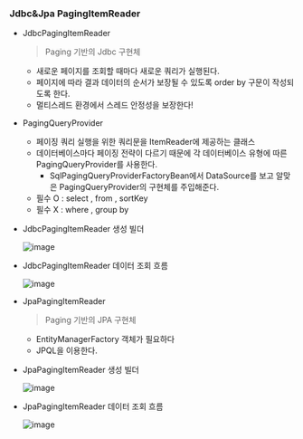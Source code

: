 ### Jdbc&Jpa PagingItemReader

- JdbcPagingItemReader

  > Paging 기반의 Jdbc 구현체
  >
    - 새로운 페이지를 조회할 때마다 새로운 쿼리가 실행된다.
    - 페이지에 따라 결과 데이터의 순서가 보장될 수 있도록 order by 구문이 작성되도록 한다.
    - 멀티스레드 환경에서 스레드 안정성을 보장한다!


- PagingQueryProvider
    - 페이징 쿼리 실행을 위한 쿼리문을 ItemReader에 제공하는 클래스
    - 데이터베이스마다 페이징 전략이 다르기 때문에 각 데이터베이스 유형에 따른 PagingQueryProvider를 사용한다.
        - SqlPagingQueryProviderFactoryBean에서 DataSource를 보고 알맞은 PagingQueryProvider의 구현체를 주입해준다.
    - 필수 O  : select , from , sortKey
    - 필수 X  :  where , group by


- JdbcPagingItemReader 생성 빌더

  ![image](https://github.com/ulimy/study/assets/18046394/9200d244-d077-43bc-a3a1-3895f593cfbb)


- JdbcPagingItemReader 데이터 조회 흐름

  ![image](https://github.com/ulimy/study/assets/18046394/3422bab2-86a0-4cf6-a29b-2b7f2e7bd190)


- JpaPagingItemReader

  > Paging 기반의 JPA 구현체
  >
    - EntityManagerFactory 객체가 필요하다
    - JPQL을 이용한다.


- JpaPagingItemReader 생성 빌더

  ![image](https://github.com/ulimy/study/assets/18046394/fb8aad04-9032-49b9-8327-326e99e802de)


- JpaPagingItemReader 데이터 조회 흐름

  ![image](https://github.com/ulimy/study/assets/18046394/b0de2e78-a251-4371-86dc-3b6b299ae757)
